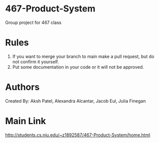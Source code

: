 # 467-Product-System
Group project for 467 class

# Rules
1. If you want to merge your branch to main make a pull request, but do not confirm it yourself.
2. Put some documentation in your code or it will not be approved.

# Authors
Created By: 
Aksh Patel,
Alexandra Alcantar,
Jacob Eul,
Julia Finegan

# Main Link
http://students.cs.niu.edu/~z1892587/467-Product-System/home.html
